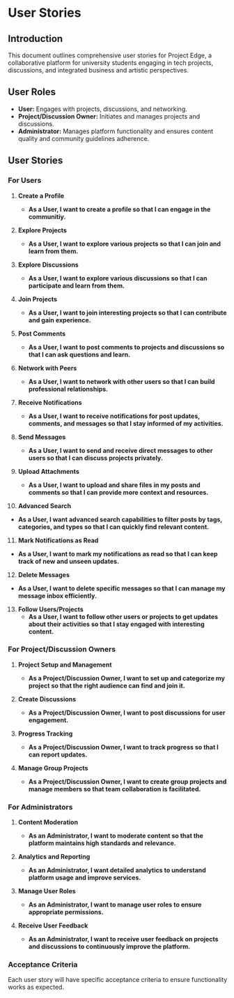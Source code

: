 # User Stories

## Introduction
This document outlines comprehensive user stories for Project Edge, a collaborative platform for university students engaging in tech projects, discussions, and integrated business and artistic perspectives.

## User Roles
- **User:** Engages with projects, discussions, and networking.
- **Project/Discussion Owner:** Initiates and manages projects and discussions.
- **Administrator:** Manages platform functionality and ensures content quality and community guidelines adherence.

## User Stories

### For Users
1. **Create a Profile**
   - **As a User, I want to create a profile so that I can engage in the communitiy.**

2. **Explore Projects**
   - **As a User, I want to explore various projects so that I can join and learn from them.**
  
3. **Explore Discussions**
   - **As a User, I want to explore various discussions so that I can participate and learn from them.**

4. **Join Projects**
   - **As a User, I want to join interesting projects so that I can contribute and gain experience.**
  
5. **Post Comments**
   - **As a User, I want to post comments to projects and discussions so that I can ask questions and learn.**

6. **Network with Peers**
   - **As a User, I want to network with other users so that I can build professional relationships.**

7. **Receive Notifications**
   - **As a User, I want to receive notifications for post updates, comments, and messages so that I stay informed of my activities.**

8. **Send Messages**
   - **As a User, I want to send and receive direct messages to other users so that I can discuss projects privately.**

9. **Upload Attachments**
   - **As a User, I want to upload and share files in my posts and comments so that I can provide more context and resources.**

10. **Advanced Search**
   - **As a User, I want advanced search capabilities to filter posts by tags, categories, and types so that I can quickly find relevant content.**

11. **Mark Notifications as Read**
   - **As a User, I want to mark my notifications as read so that I can keep track of new and unseen updates.**

12. **Delete Messages**
   - **As a User, I want to delete specific messages so that I can manage my message inbox efficiently.**

13. **Follow Users/Projects**
    - **As a User, I want to follow other users or projects to get updates about their activities so that I stay engaged with interesting content.**

### For Project/Discussion Owners
1. **Project Setup and Management**
   - **As a Project/Discussion Owner, I want to set up and categorize my project so that the right audience can find and join it.**

2. **Create Discussions**
   - **As a Project/Discussion Owner, I want to post discussions for user engagement.**

3. **Progress Tracking**
   - **As a Project/Discussion Owner, I want to track progress so that I can report updates.**

4. **Manage Group Projects**
   - **As a Project/Discussion Owner, I want to create group projects and manage members so that team collaboration is facilitated.**

### For Administrators
1. **Content Moderation**
   - **As an Administrator, I want to moderate content so that the platform maintains high standards and relevance.**

2. **Analytics and Reporting**
   - **As an Administrator, I want detailed analytics to understand platform usage and improve services.**

3. **Manage User Roles**
   - **As an Administrator, I want to manage user roles to ensure appropriate permissions.**

4. **Receive User Feedback**
   - **As an Administrator, I want to receive user feedback on projects and discussions to continuously improve the platform.**

### Acceptance Criteria
Each user story will have specific acceptance criteria to ensure functionality works as expected.
